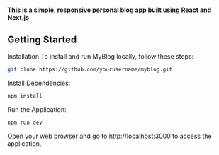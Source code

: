 #### This is a simple, responsive personal blog app built using React and Next.js

## Getting Started

Installation
To install and run MyBlog locally, follow these steps:
```bash
git clone https://github.com/yourusername/myblog.git
```
Install Dependencies:
```bash
npm install
```
Run the Application:
```bash
npm run dev
```
Open your web browser and go to http://localhost:3000 to access the application.
